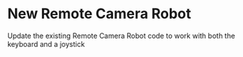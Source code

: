 # New Remote Camera Robot
Update the existing Remote Camera Robot code to work with both the keyboard and a joystick
